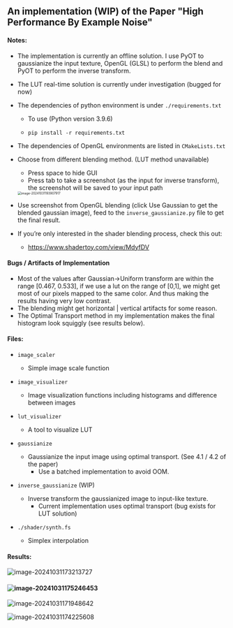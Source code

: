 ## An implementation (WIP) of the Paper "High Performance By Example Noise"

#### Notes:

* The implementation is currently an offline solution. I use PyOT to gaussianize the input texture, OpenGL (GLSL) to perform the blend and PyOT to perform the inverse transform.

* The LUT real-time solution is currently under investigation (bugged for now)

* The dependencies of python environment is under `./requirements.txt`

  * To use (Python version 3.9.6)

  * ```shell
    pip install -r requirements.txt
    ```

* The dependencies of OpenGL environments are listed in `CMakeLists.txt`

* Choose from different blending method. (LUT method unavailable)

  * Press space to hide GUI
  * Press tab to take a screenshot (as the input for inverse transform), the screenshot will be saved to your input path

  <img src="https://s2.loli.net/2024/11/01/yYjBHN9mLT3gvpe.png" alt="image-20241031193907917" style="zoom:50%;" />

* Use screenshot from OpenGL blending (click Use Gaussian to get the blended gaussian image), feed to the `inverse_gaussianize.py` file to get the final result.
* If you’re only interested in the shader blending process, check this out:
  * https://www.shadertoy.com/view/MdyfDV



#### Bugs / Artifacts of Implementation 

* Most of the values after Gaussian->Uniform transform are within the range [0.467, 0.533], if we use a lut on the range of [0,1], we might get most of our pixels mapped to the same color. And thus making the results having very low contrast.
* The blending might get horizontal | vertical artifacts for some reason.
* The Optimal Transport method in my implementation makes the final histogram look squiggly (see results below).



#### Files:

* `image_scaler` 

  * Simple image scale function

* `image_visualizer`

  * Image visualization functions including histograms and difference between images

* `lut_visualizer`

  * A tool to visualize LUT

* `gaussianize`

  * Gaussianize the input image using optimal transport. (See 4.1 / 4.2 of the paper)
    * Use a batched implementation to avoid OOM.

* `inverse_gaussianize` (WIP)

  * Inverse transform the gaussianized image to input-like texture.
    * Current implementation uses optimal transport (bug exists for LUT solution)

* `./shader/synth.fs`

  * Simplex interpolation 

  

#### Results:

![image-20241031173213727](https://s2.loli.net/2024/11/01/9LPFIRrio5hez87.png)

#### ![image-20241031175246453](https://s2.loli.net/2024/11/01/m7qSXscVNyD6grH.png)

![image-20241031171948642](https://s2.loli.net/2024/11/01/nb7AZWKaJ3RDiIX.png)

![image-20241031174225608](https://s2.loli.net/2024/11/01/pz92ctyvwEngoRB.png)
